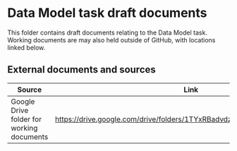 # Data Model task draft documents

This folder contains draft documents relating to the Data Model task. Working documents are may also held outside of GitHub, with locations linked below.

## External documents and sources

| Source | Link | Notes |
| --- | --- | --- |
| Google Drive folder for working documents | https://drive.google.com/drive/folders/1TYxRBadvdz0WLrE_vgr8wYQMfFATTcBV |  |


